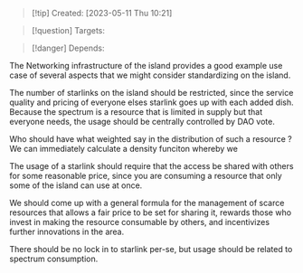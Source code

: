 
>[!tip] Created: [2023-05-11 Thu 10:21]

>[!question] Targets: 

>[!danger] Depends: 

The Networking infrastructure of the island provides a good example use case of several aspects that we might consider standardizing on the island.

The number of starlinks on the island should be restricted, since the service quality and pricing of everyone elses starlink goes up with each added dish.  Because the spectrum is a resource that is limited in supply but that everyone needs, the usage should be centrally controlled by DAO vote.

Who should have what weighted say in the distribution of such a resource ?  We can immediately calculate a density funciton whereby we

The usage of a starlink should require that the access be shared with others for some reasonable price, since you are consuming a resource that only some of the island can use at once.

We should come up with a general formula for the management of scarce resources that allows a fair price to be set for sharing it, rewards those who invest in making the resource consumable by others, and incentivizes further innovations in the area.

There should be no lock in to starlink per-se, but usage should be related to spectrum consumption.

